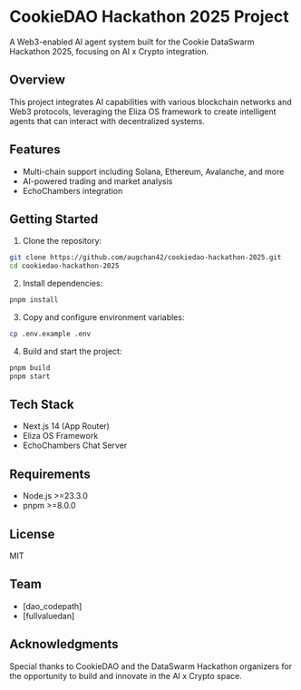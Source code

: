 # CookieDAO Hackathon 2025 Project

A Web3-enabled AI agent system built for the Cookie DataSwarm Hackathon 2025, focusing on AI x Crypto integration.

## Overview

This project integrates AI capabilities with various blockchain networks and Web3 protocols, leveraging the Eliza OS framework to create intelligent agents that can interact with decentralized systems.

## Features

- Multi-chain support including Solana, Ethereum, Avalanche, and more
- AI-powered trading and market analysis
- EchoChambers integration

## Getting Started

1. Clone the repository:
```bash
git clone https://github.com/augchan42/cookiedao-hackathon-2025.git
cd cookiedao-hackathon-2025
```

2. Install dependencies:
```bash
pnpm install
```

3. Copy and configure environment variables:
```bash
cp .env.example .env
```

4. Build and start the project:
```bash
pnpm build
pnpm start
```

## Tech Stack

- Next.js 14 (App Router)
- Eliza OS Framework
- EchoChambers Chat Server

## Requirements

- Node.js >=23.3.0
- pnpm >=8.0.0

## License

MIT

## Team

- [dao_codepath]
- [fullvaluedan]

## Acknowledgments

Special thanks to CookieDAO and the DataSwarm Hackathon organizers for the opportunity to build and innovate in the AI x Crypto space.
